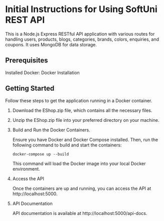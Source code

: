 # Initial Instructions for Using SoftUni REST API
This is a Node.js Express RESTful API application with various routes for handling users, products, blogs, categories, brands, colors, enquiries, and coupons. It uses MongoDB for data storage.
## Prerequisites
Installed Docker: Docker Installation
## Getting Started
Follow these steps to get the application running in a Docker container.
1. Download the EShop.zip file, which contains all the necessary files. 
2. Unzip the EShop.zip file into your preferred directory on your machine.
3. Build and Run the Docker Containers. 
    
    Ensure you have Docker and Docker Compose installed. Then, run the following command to build and start the containers:

    `docker-compose up --build`

    This command will load the Docker image into your local Docker environment.

4. Access the API
    
    Once the containers are up and running, you can access the API at http://localhost:5000.

5. API Documentation
 
    API documentation is available at http://localhost:5000/api-docs.
